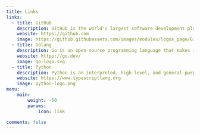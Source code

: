 ```yaml
---
title: Links
links:
  - title: GitHub
    description: GitHub is the world's largest software development platform.
    website: https://github.com
    image: https://github.githubassets.com/images/modules/logos_page/GitHub-Mark.png
  - title: Golang
    description: Go is an open-source programming language that makes it easy to build simple, reliable, and efficient software.
    website: https://go.dev/
    image: go-logo.svg
  - title: Python
    description: Python is an interpreted, high-level, and general-purpose programming language that emphasizes code readability.
    website: https://www.typescriptlang.org
    image: python-logo.png
menu:
    main:
        weight: -50
        params:
            icon: link

comments: false
---
```

